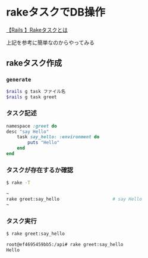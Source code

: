# rakeタスクでDB操作

[【Rails 】Rakeタスクとは](https://qiita.com/mmaumtjgj/items/8384b6a26c97965bf047#:~:text=Rake%20%E3%81%A8%E3%81%AF%E3%80%81%20Ruby%20%E3%81%A7,%E5%A0%B4%E6%89%80%E3%82%92%20Rakefile%20%E3%81%A8%E5%91%BC%E3%81%B6%E3%80%82)

上記を参考に簡単なのからやってみる

## rakeタスク作成

### `generate`
```bash
$rails g task ファイル名
$rails g task greet
```

### タスク記述
```ruby
namespace :greet do
desc "say Hello"
    task say_hello: :environment do
        puts "Hello"
    end
end
```

### タスクが存在するか確認
```bash
$ rake -T

~
rake greet:say_hello                    # say Hello
~
```

### タスク実行
```bash
$ rake greet:say_hello

root@ef4695459bb5:/api# rake greet:say_hello
Hello
```
